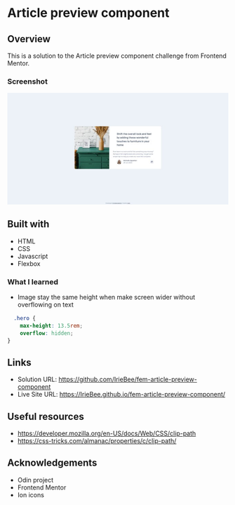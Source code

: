 # Article preview component
 
## Overview

This is a solution to the Article preview component challenge from Frontend Mentor.

### Screenshot

![screenshot](https://github.com/IrieBee/fem-article-preview-component/blob/main/images/screenshot.jpg)

## Built with

  * HTML
  * CSS
  * Javascript
  * Flexbox

### What I learned

* Image stay the same height when make screen wider without overflowing on text
```css
  .hero {
    max-height: 13.5rem;
    overflow: hidden;
}
```

## Links

* Solution URL: https://github.com/IrieBee/fem-article-preview-component
* Live Site URL: https://IrieBee.github.io/fem-article-preview-component/

## Useful resources

* https://developer.mozilla.org/en-US/docs/Web/CSS/clip-path
* https://css-tricks.com/almanac/properties/c/clip-path/

## Acknowledgements

* Odin project
* Frontend Mentor
* Ion icons